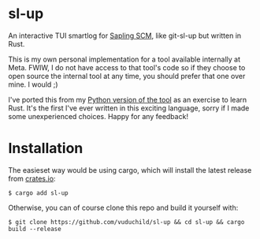 # sl-up
An interactive TUI smartlog for [Sapling SCM](https://github.com/facebook/sapling), like git-sl-up but written in Rust.

This is my own personal implementation for a tool available internally at Meta. FWIW, I do not have access to that tool's code so if they choose to open source the internal tool at any time, you should prefer that one over mine. I would ;) 

I've ported this from my [Python version of the tool](https://github.com/vuduchild/sl-up-py) as an exercise to learn Rust. It's the first I've ever written in this exciting language, sorry if I made some unexperienced choices. Happy for any feedback!

# Installation
The easieset way would be using cargo, which will install the latest release from [crates.io](https://crates.io/crates/sl-up):
```
$ cargo add sl-up
```

Otherwise, you can of course clone this repo and build it yourself with:
```
$ git clone https://github.com/vuduchild/sl-up && cd sl-up && cargo build --release
```
